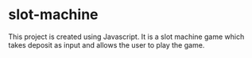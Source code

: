 # slot-machine
This project is created using Javascript. It is a slot machine game which takes deposit as input and allows the user to play the game.
